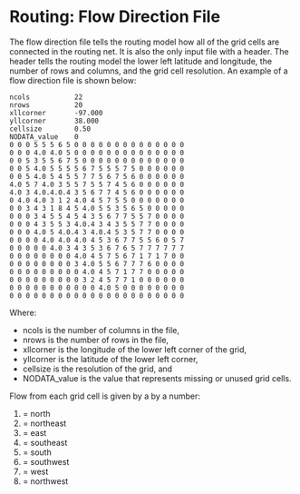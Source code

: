 # Routing: Flow Direction File

The flow direction file tells the routing model how all of the grid cells are connected in the routing net. It is also the only input file with a header. The header tells the routing model the lower left latitude and longitude, the number of rows and columns, and the grid cell resolution. An example of a flow direction file is shown below:

```
ncols           22
nrows           20
xllcorner       -97.000
yllcorner       38.000
cellsize        0.50
NODATA_value    0
0 0 0 5 5 5 6 5 0 0 0 0 0 0 0 0 0 0 0 0 0 0
0 0 0 4.0 4.0 5 0 0 0 0 0 0 0 0 0 0 0 0 0 0
0 0 5 3 5 5 6 7 5 0 0 0 0 0 0 0 0 0 0 0 0 0
0 0 5 4.0 5 5 5 5 6 7 5 5 5 7 5 0 0 0 0 0 0
0 0 5 4.0 5 4 5 5 7 7 5 6 7 5 6 0 0 0 0 0 0
4.0 5 7 4.0 3 5 5 7 5 5 7 4 5 6 0 0 0 0 0 0
4.0 3 4.0.4.0.4 3 5 6 7 7 4 5 6 0 0 0 0 0 0
0 4.0 4.0 3 1 2 4.0 4 5 7 5 5 0 0 0 0 0 0 0
0 0 3 4 3 1 8 4 5 4.0 5 5 3 5 6 5 0 0 0 0 0
0 0 0 3 4 5 5 4 5 4 3 5 6 7 7 5 5 7 0 0 0 0
0 0 0 4 3 5 5 3 4.0.4 3 4 3 5 5 7 7 0 0 0 0
0 0 0 4.0 5 4.0.4 3 4.0.4 5 3 5 7 7 0 0 0 0
0 0 0 0 4.0 4.0 4.0 4 5 3 6 7 7 5 5 6 0 5 7
0 0 0 0 0 4.0 3 4 3 5 3 6 7 6 5 7 7 7 7 7 7
0 0 0 0 0 0 0 0 4.0 4 5 7 5 6 7 1 7 1 7 0 0
0 0 0 0 0 0 0 0 3 4.0 5 5 6 7 7 7 6 0 0 0 0
0 0 0 0 0 0 0 0 0 4.0 4 5 7 1 7 7 0 0 0 0 0
0 0 0 0 0 0 0 0 0 3 2 4 5 7 7 1 0 0 0 0 0 0
0 0 0 0 0 0 0 0 0 0 0 4.0 5 0 0 0 0 0 0 0 0
0 0 0 0 0 0 0 0 0 0 0 0 0 0 0 0 0 0 0 0 0 0

```

Where:

*   ncols is the number of columns in the file,
*   nrows is the number of rows in the file,
*   xllcorner is the longitude of the lower left corner of the grid,
*   yllcorner is the latitude of the lower left corner,
*   cellsize is the resolution of the grid, and
*   NODATA_value is the value that represents missing or unused grid cells.

Flow from each grid cell is given by a by a number:

1.  = north
2.  = northeast
3.  = east
4.  = southeast
5.  = south
6.  = southwest
7.  = west
8.  = northwest
